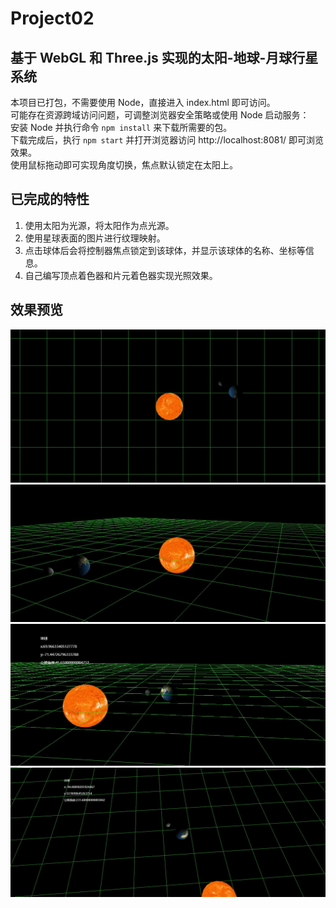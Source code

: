 # Project02

## 基于 WebGL 和 Three.js 实现的太阳-地球-月球行星系统

本项目已打包，不需要使用 Node，直接进入 index.html 即可访问。  
可能存在资源跨域访问问题，可调整浏览器安全策略或使用 Node 启动服务：  
安装 Node 并执行命令 `npm install` 来下载所需要的包。  
下载完成后，执行 `npm start` 并打开浏览器访问 http://localhost:8081/ 即可浏览效果。  
使用鼠标拖动即可实现角度切换，焦点默认锁定在太阳上。

## 已完成的特性

1. 使用太阳为光源，将太阳作为点光源。
2. 使用星球表面的图片进行纹理映射。
3. 点击球体后会将控制器焦点锁定到该球体，并显示该球体的名称、坐标等信息。
4. 自己编写顶点着色器和片元着色器实现光照效果。

## 效果预览

![初始效果](example1.jpg)
![光照阴影效果](example2.jpg)
![点击球体显示文字后的效果](example3.jpg)
![点击球体显示文字后的效果](example4.jpg)
